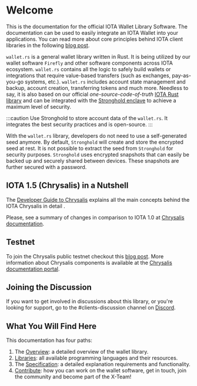 # Welcome

This is the documentation for the official IOTA Wallet Library Software. The documentation can be used to easily integrate an IOTA Wallet into your applications. You can read more about core principles behind IOTA client libraries in the following [blog post](https://blog.iota.org/the-new-iota-client-libraries-harder-better-faster-stronger/).

`wallet.rs` is a general wallet library written in Rust. It is being utilized by our wallet software `Firefly` and other software components across IOTA ecosystem. `wallet.rs` contains all the logic to safely build wallets or integrations that require value-based transfers (such as exchanges, pay-as-you-go systems, etc.). `wallet.rs` includes account state management and backup, account creation, transferring tokens and much more. Needless to say, it is also based on our official _one-source-code-of-truth_ [IOTA Rust library](https://github.com/iotaledger/iota.rs) and can be integrated with the [Stronghold enclave](https://blog.iota.org/iota-stronghold-6ce55d311d7c/) to achieve a maximum level of security.

:::caution
Use Stronghold to store account data of the `wallet.rs`. It integrates the best security practices and is open-source.
:::

With the `wallet.rs` library, developers do not need to use a self-generated seed anymore. By default, `Stronghold` will create and store the encrypted seed at rest. It is not possible to extract the seed from `Stronghold` for security purposes. `Stronghold` uses encrypted snapshots that can easily be backed up and securely shared between devices. These snapshots are further secured with a password.

## IOTA 1.5 (Chrysalis) in a Nutshell
The [Developer Guide to Chrysalis](https://chrysalis.docs.iota.org/guides/dev_guide.html) explains all the main concepts behind the IOTA Chrysalis in detail .

Please, see a summary of changes in comparison to IOTA 1.0 at [Chrysalis documentation](https://chrysalis.docs.iota.org/guides/index.html).

## Testnet
To join the Chrysalis public testnet checkout this [blog post](https://blog.iota.org/chrysalis-phase-2-testnet-out-now/). More information about Chrysalis components is available at the [Chrysalis documentation portal](https://chrysalis.docs.iota.org/).

## Joining the Discussion
If you want to get involved in discussions about this library, or you're looking for support, go to the #clients-discussion channel on [Discord](https://discord.iota.org).

## What You Will Find Here
This documentation has four paths:
1. The [Overview](overview.md): a detailed overview of the wallet library. 
2. [Libraries](libraries/overview.md): all available programming languages and their resources.
3. The [Specification](specification.md): a detailed explanation requirements and functionality.
4. [Contribute](contribute.md): how you can work on the wallet software, get in touch, join the community and become part of the X-Team!
